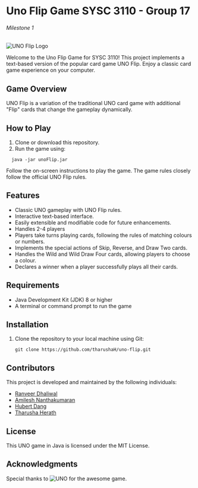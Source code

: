 # Uno Flip Game SYSC 3110 - Group 17
###### Milestone 1

![UNO Flip Logo](https://th.bing.com/th/id/OIP.RVQRkbcpUp4QV2O-y_b7ewHaEK?w=324&h=182&c=7&r=0&o=5&pid=1.7)

Welcome to the Uno Flip Game for SYSC 3110! This project implements a text-based version of the popular card game UNO Flip. Enjoy a classic card game experience on your computer.

## Game Overview

UNO Flip is a variation of the traditional UNO card game with additional "Flip" cards that change the gameplay dynamically.

## How to Play

1. Clone or download this repository.
2. Run the game using:
```shell
  java -jar unoFlip.jar
```

Follow the on-screen instructions to play the game. The game rules closely follow the official UNO Flip rules.

## Features

- Classic UNO gameplay with UNO Flip rules.
- Interactive text-based interface.
- Easily extensible and modifiable code for future enhancements.
- Handles 2-4 players
- Players take turns playing cards, following the rules of matching colours or numbers.
- Implements the special actions of Skip, Reverse, and Draw Two cards.
- Handles the Wild and Wild Draw Four cards, allowing players to choose a colour.
- Declares a winner when a player successfully plays all their cards.

## Requirements

- Java Development Kit (JDK) 8 or higher
- A terminal or command prompt to run the game

## Installation

1. Clone the repository to your local machine using Git:

   ```shell
   git clone https://github.com/tharushaH/uno-flip.git
   
## Contributors

This project is developed and maintained by the following individuals:

- [Ranveer Dhaliwal](https://github.com/ranveerdhaliwal03)
- [Amilesh Nanthakumaran](https://github.com/AmileshN)
- [Hubert Dang](https://github.com/hubertdang)
- [Tharusha Herath](https://github.com/tharushaH)

## License 
This UNO game in Java is licensed under the MIT License.

## Acknowledgments
Special thanks to ![UNO](https://www.mattelgames.com/en-us/cards/uno/) for the awesome game.

